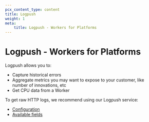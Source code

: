 ```yaml
---
pcx_content_type: content
title: Logpush
weight: 1
meta:
    title: Logpush - Workers for Platforms
---
```


# Logpush - Workers for Platforms

Logpush allows you to:
* Capture historical errors
* Aggregate metrics you may want to expose to your customer, like number of innovations, etc
* Get CPU data from a Worker
    
To get raw HTTP logs, we recommend using our Logpush service: 

* [Configuration](/logs/get-started/api-configuration/)
* [Available fields](/logs/reference/log-fields/zone/http_requests)